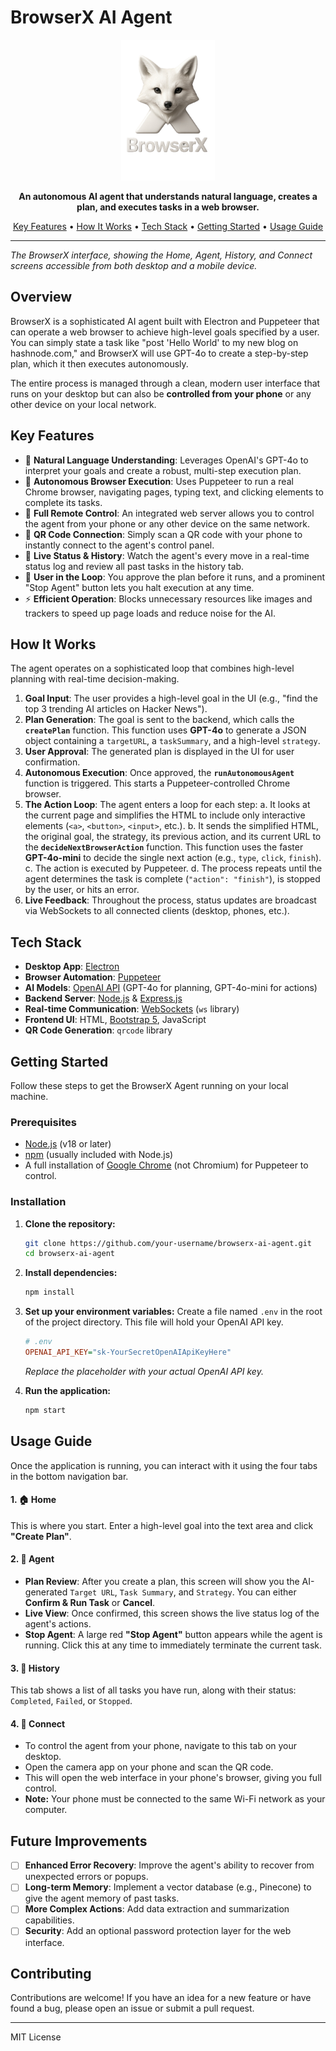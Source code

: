 # BrowserX AI Agent

<p align="center">
  <img src="./logo.png" alt="BrowserX AI Agent Logo" width="150"/>
</p>

<p align="center">
  <strong>An autonomous AI agent that understands natural language, creates a plan, and executes tasks in a web browser.</strong>
</p>

<p align="center">
  <a href="#key-features">Key Features</a> •
  <a href="#how-it-works">How It Works</a> •
  <a href="#tech-stack">Tech Stack</a> •
  <a href="#getting-started">Getting Started</a> •
  <a href="#usage-guide">Usage Guide</a>
</p>

---


*The BrowserX interface, showing the Home, Agent, History, and Connect screens accessible from both desktop and a mobile device.*

## Overview

BrowserX is a sophisticated AI agent built with Electron and Puppeteer that can operate a web browser to achieve high-level goals specified by a user. You can simply state a task like "post 'Hello World' to my new blog on hashnode.com," and BrowserX will use GPT-4o to create a step-by-step plan, which it then executes autonomously.

The entire process is managed through a clean, modern user interface that runs on your desktop but can also be **controlled from your phone** or any other device on your local network.

## Key Features

-   🧠 **Natural Language Understanding**: Leverages OpenAI's GPT-4o to interpret your goals and create a robust, multi-step execution plan.
-   🤖 **Autonomous Browser Execution**: Uses Puppeteer to run a real Chrome browser, navigating pages, typing text, and clicking elements to complete its tasks.
-   📱 **Full Remote Control**: An integrated web server allows you to control the agent from your phone or any other device on the same network.
-   💨 **QR Code Connection**: Simply scan a QR code with your phone to instantly connect to the agent's control panel.
-   👀 **Live Status & History**: Watch the agent's every move in a real-time status log and review all past tasks in the history tab.
-   🛑 **User in the Loop**: You approve the plan before it runs, and a prominent "Stop Agent" button lets you halt execution at any time.
-   ⚡️ **Efficient Operation**: Blocks unnecessary resources like images and trackers to speed up page loads and reduce noise for the AI.

## How It Works

The agent operates on a sophisticated loop that combines high-level planning with real-time decision-making.

1.  **Goal Input**: The user provides a high-level goal in the UI (e.g., "find the top 3 trending AI articles on Hacker News").
2.  **Plan Generation**: The goal is sent to the backend, which calls the **`createPlan`** function. This function uses **GPT-4o** to generate a JSON object containing a `targetURL`, a `taskSummary`, and a high-level `strategy`.
3.  **User Approval**: The generated plan is displayed in the UI for user confirmation.
4.  **Autonomous Execution**: Once approved, the **`runAutonomousAgent`** function is triggered. This starts a Puppeteer-controlled Chrome browser.
5.  **The Action Loop**: The agent enters a loop for each step:
    a. It looks at the current page and simplifies the HTML to include only interactive elements (`<a>`, `<button>`, `<input>`, etc.).
    b. It sends the simplified HTML, the original goal, the strategy, its previous action, and its current URL to the **`decideNextBrowserAction`** function. This function uses the faster **GPT-4o-mini** to decide the single next action (e.g., `type`, `click`, `finish`).
    c. The action is executed by Puppeteer.
    d. The process repeats until the agent determines the task is complete (`"action": "finish"`), is stopped by the user, or hits an error.
6.  **Live Feedback**: Throughout the process, status updates are broadcast via WebSockets to all connected clients (desktop, phones, etc.).

## Tech Stack

-   **Desktop App**: [Electron](https://www.electronjs.org/)
-   **Browser Automation**: [Puppeteer](https://pptr.dev/)
-   **AI Models**: [OpenAI API](https://openai.com/) (GPT-4o for planning, GPT-4o-mini for actions)
-   **Backend Server**: [Node.js](https://nodejs.org/) & [Express.js](https://expressjs.com/)
-   **Real-time Communication**: [WebSockets](https://developer.mozilla.org/en-US/docs/Web/API/WebSockets_API) (`ws` library)
-   **Frontend UI**: HTML, [Bootstrap 5](https://getbootstrap.com/), JavaScript
-   **QR Code Generation**: `qrcode` library

## Getting Started

Follow these steps to get the BrowserX Agent running on your local machine.

### Prerequisites

-   [Node.js](https://nodejs.org/en/download/) (v18 or later)
-   [npm](https://www.npmjs.com/get-npm) (usually included with Node.js)
-   A full installation of [Google Chrome](https://www.google.com/chrome/) (not Chromium) for Puppeteer to control.

### Installation

1.  **Clone the repository:**
    ```bash
    git clone https://github.com/your-username/browserx-ai-agent.git
    cd browserx-ai-agent
    ```

2.  **Install dependencies:**
    ```bash
    npm install
    ```

3.  **Set up your environment variables:**
    Create a file named `.env` in the root of the project directory. This file will hold your OpenAI API key.

    ```ini
    # .env
    OPENAI_API_KEY="sk-YourSecretOpenAIApiKeyHere"
    ```
    *Replace the placeholder with your actual OpenAI API key.*

4.  **Run the application:**
    ```bash
    npm start
    ```

## Usage Guide

Once the application is running, you can interact with it using the four tabs in the bottom navigation bar.

#### 1. 🏠 Home

This is where you start. Enter a high-level goal into the text area and click **"Create Plan"**.

#### 2. 🤖 Agent

-   **Plan Review**: After you create a plan, this screen will show you the AI-generated `Target URL`, `Task Summary`, and `Strategy`. You can either **Confirm & Run Task** or **Cancel**.
-   **Live View**: Once confirmed, this screen shows the live status log of the agent's actions.
-   **Stop Agent**: A large red **"Stop Agent"** button appears while the agent is running. Click this at any time to immediately terminate the current task.

#### 3. 📜 History

This tab shows a list of all tasks you have run, along with their status: `Completed`, `Failed`, or `Stopped`.

#### 4. 📱 Connect

-   To control the agent from your phone, navigate to this tab on your desktop.
-   Open the camera app on your phone and scan the QR code.
-   This will open the web interface in your phone's browser, giving you full control.
-   **Note:** Your phone must be connected to the same Wi-Fi network as your computer.

## Future Improvements

-   [ ] **Enhanced Error Recovery**: Improve the agent's ability to recover from unexpected errors or popups.
-   [ ] **Long-term Memory**: Implement a vector database (e.g., Pinecone) to give the agent memory of past tasks.
-   [ ] **More Complex Actions**: Add data extraction and summarization capabilities.
-   [ ] **Security**: Add an optional password protection layer for the web interface.

## Contributing

Contributions are welcome! If you have an idea for a new feature or have found a bug, please open an issue or submit a pull request.

---

MIT License
